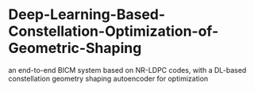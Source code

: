 # Deep-Learning-Based-Constellation-Optimization-of-Geometric-Shaping
an end-to-end BICM system based on NR-LDPC codes, with a DL-based constellation geometry shaping autoencoder for optimization
